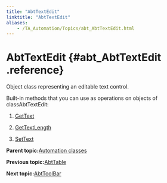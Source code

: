 ```yaml
--- 
title: "AbtTextEdit"
linktitle: "AbtTextEdit"
aliases: 
    - /TA_Automation/Topics/abt_AbtTextEdit.html
---
```

# AbtTextEdit {#abt_AbtTextEdit .reference}

Object class representing an editable text control.

Built-in methods that you can use as operations on objects of classAbtTextEdit:

1.  [GetText](../../TA_Automation/Topics/abt_GetText_14.html)  

2.  [GetTextLength](../../TA_Automation/Topics/abt_GetTextLength_14.html)  

3.  [SetText](../../TA_Automation/Topics/abt_SetText_14.html)  


**Parent topic:**[Automation classes](../../TA_Automation/Topics/abt_methods_abt.html)

**Previous topic:**[AbtTable](../../TA_Automation/Topics/abt_AbtTable.html)

**Next topic:**[AbtToolBar](../../TA_Automation/Topics/abt_AbtToolBar.html)

